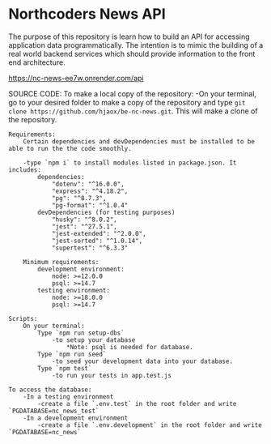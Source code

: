 # Northcoders News API

The purpose of this repository is learn how to build an API for accessing application data programmatically. The intention is to mimic the building of a real world backend services which should provide information to the front end architecture.

https://nc-news-ee7w.onrender.com/api

SOURCE CODE:
    To make a local copy of the repository:
        -On your terminal, go to your desired folder to make a copy of the repository and type `git clone https://github.com/hjaox/be-nc-news.git`. This will make a clone of the repository.

    Requirements:
        Certain dependencies and devDependencies must be installed to be able to run the the code smoothly.

        -type `npm i` to install modules listed in package.json. It includes:
            dependencies:
                "dotenv": "^16.0.0",
                "express": "^4.18.2",
                "pg": "^8.7.3",
                "pg-format": "^1.0.4"
            devDependencies (for testing purposes)
                "husky": "^8.0.2",
                "jest": "^27.5.1",
                "jest-extended": "^2.0.0",
                "jest-sorted": "^1.0.14",
                "supertest": "^6.3.3"

        Minimum requirements:
            development environment:
                node: >=12.0.0
                psql: >=14.7
            testing environment:
                node: >=18.0.0
                psql: >=14.7

    Scripts:
        On your terminal:
            Type `npm run setup-dbs`
                -to setup your database
                    *Note: psql is needed for database.
            Type `npm run seed`
                -to seed your development data into your database.
            Type `npm test`
                -to run your tests in app.test.js
                
    To access the database:
        -In a testing environment
            -create a file `.env.test` in the root folder and write `PGDATABASE=nc_news_test`
        -In a development environment
            -create a file `.env.development` in the root folder and write `PGDATABASE=nc_news`